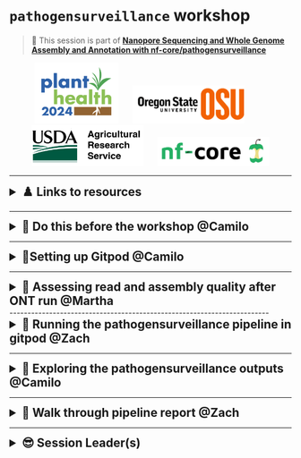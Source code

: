# `pathogensurveillance` workshop

> 📗 This session is part of [**Nanopore Sequencing and Whole Genome Assembly and Annotation with nf-core/pathogensurveillance**](https://events.rdmobile.com/Sessions/Details/2316143)

<p align="center">
  <img src="content/conference_logo.png" alt="Conference Logo" width="150" style="margin-right: 20px;"/>
  <img src="content/OregonState_logo.png" alt="Oregon State University Logo" width="200" style="margin-right: 40px;"/>
  <img src="content/USDA_logo.png" alt="USDA Logo" width="200" style="margin-right: 20px;"/>
  <img src="content/nfcore_logo.png" alt="nf-core Logo" width="200"/>
</p>

---

<details>
<summary style="font-size: 1.5em; font-weight: bold;"> ♟️ Links to resources</summary>
  
- [`pathogensurveillance` repository](https://github.com/grunwaldlab/pathogensurveillance)
- [`psminer` repository](https://github.com/grunwaldlab/psminer)

</details>

---

<details>
<summary style="font-size: 1.5em; font-weight: bold;"> 🚩 Do this before the workshop @Camilo </summary>

#### 1. Gain some familiarity with Linux command-line interface
  Look here for resources:
  - [Command Line and Filesystem](https://open.oregonstate.education/computationalbiology/chapter/the-command-line-and-filesystem/)
  - [PCfB Appendices](content/PCfB_Appendices.pdf)

#### 2. GitHub account
  If you don't have one, please create an account by going to [GitHub](https://github.com):
  - [Creating an Account on GitHub](https://docs.github.com/en/get-started/start-your-journey/creating-an-account-on-github)

#### 3. Understanding of genomic terms:

  - **Annotation**: The process of identifying and marking the locations of genes and other features in a genome.
  - **Assembly**: The process of piecing together shorter DNA sequences into longer, continuous sequences known as contigs.
  - **BAM File**: A binary format for storing DNA sequence alignments.
  - **Bootstrap values**: Statistical measures that provide a confidence level for each branch in a phylogenetic tree.
  - **Contig**: A contiguous sequence of DNA that has been assembled from overlapping reads.
  - **Core genes**: Genes that are present in all genomes of a given species.
  - **Coverage**: The number of times a particular region of the genome is sequenced.
  - **FASTQ File**: A text-based format for storing both a nucleotide sequence and its corresponding quality scores.
  - **Genome**: The complete set of genes or genetic material present in a cell or organism.
  - **GFF file**: A file format used to hold information about gene annotations.
  - **Homology**: Similarity in sequence of a protein or nucleic acid between organisms due to shared ancestry.
  - **k-mers**: Substrings of length k that are used in various bioinformatics analyses.
  - **N50**: A statistic used to measure the quality of an assembly; the length of the shortest contig at 50% of the total assembly length.
  - **Pangenome**: The entire set of genes found in all strains of a particular species.
  - **Read Depth**: The number of times a nucleotide is read during sequencing.
  - **SNP (Single Nucleotide Polymorphism)**: A variation at a single position in a DNA sequence among individuals.
  - **Variant calling**: The process of identifying variants from sequence data.
  - **VCF (Variant Call Format)**: A file format used to store gene sequence variations.

#### 4. Understanding of the need for bioinformatics workflows

#### 5. Understanding the general role and input/output files
  
</details>

---

<details>
<summary style="font-size: 1.5em; font-weight: bold;">🧵Setting up Gitpod @Camilo </strong></h2></summary>

### What is Gitpod?

We are using *Gitpod* to provide hands-on experience with installing and using the pathogen surveillance pipeline we developed. [**Gitpod**](https://gitpod.io/) allows you to launch and enter Virtual Machines from your browser and gives you 50 free hours per calendar month, enough for this session.

### How do I sign up for Gitpod?

You MUST do the following steps before the workshop starts! It will take a few minutes to set up a **GitHub** account and a **Gitpod** account if you don't already have them:

### 1. **Step 00**  
   Click on [this link](https://gitpod.io/new#https://github.com/grunwaldlab/aps_workshop) in any desktop web browser (**Note: Safari sometimes has problems on a Mac, so use Chrome or Mozilla instead)**  
   ![Step 00](content/Untitled%206.png)

### 2. **Step 01**  
   It will ask you to sign up with a GitHub account. If you don't have one, please create an account at [GitHub](https://github.com).  
   ![Step 01](content/Untitled%207.png)

### 3. **Step 02**  
   Once you are signed in to GitHub, click on the Gitpod link above again. It will try to launch our Gitpod workspace using your GitHub login. You will need to give Gitpod permission to access (only) the email address on your GitHub account. Follow the Gitpod prompts to ensure you are a real human and won't misuse their resources. **Note: if it asks you to connect your LinkedIn, you can skip that - you will still get 50 hours :-)**

### 4. **Step 03**  
   Gitpod will ask you to select which code editor and which machine size to start. The defaults are fine. So just click **Continue**  
   ![Step 03](content/Untitled%208.png)

### 5. **Step 04**  
   Once the Gitpod workspace starts (typically in less than a minute), you will see the following in your desktop web browser: a file browser on your left, a text editor top right, and a Linux terminal bottom right.  
   ![Step 04](content/Untitled.jpeg)

> *If you are doing this before the workshop, please go to [gitpod.io/workspaces](https://gitpod.io/workspaces) to delete any running workspaces (in green) so that you don't use up your 50 hours per month* 🙂

</details>

---
<details>
<summary style="font-size: 1.5em; font-weight: bold;">🧵 Assessing read and assembly quality after ONT run @Martha</summary> 

Once a Nanopore run is complete, we need a way to critically assess read quality on a per sample basis, in order to decide if we can continue with downstream analysis.

------------------------------------------------------------------------

<details>
<summary><h3 style="display: inline;">A note on how to organize reads after a Nanopore sequencing run</h3></summary>

-   Once you complete a Nanopore run, you will need to **concatenate individual FASTQ files** within each sample sub-directory
-   If this is new for you:
    -   Go to your sequencing run directory and locate `fastq_pass` sub-directory
    -   For each barcoded sample, use the `cat` command to combined all smaller FASTQ files into single FASTQ file and then choose a desired name for this
    -   Example command (assuming you are in your Nanopore run directory in the `fastq_pass` subdirectory, and you have a directory called `barcode01`): `cat barcode01/*.fastq.gz > barcode01.fastq.gz`

</details>

<details>
<summary><h3 style="display: inline;">Run NanoPlot to obtain read QC stats per barcoded sample</h3></summary>

[NanoPlot](https://github.com/wdecoster/NanoPlot) is a plotting tool for long read sequencing data and alignments

------------------------------------------------------------------------

-   **Key outputs**

    -   Stats summary within info on mean/median read depth, read quality scores
    -   Plots are output along with HTML summary files
    -   Use [multiqc](https://multiqc.info/) to then summarize per-sample read stats into single report

-   **Running NanoPlot**

    *Information on read file: For the purposes of the tutorial, our concatenated read file is called: `xan_22-331_nanopore.fastq.gz`*

    *These are the reads for a xanthomonas pelargoni strain*

    **Let's finally start using Gitpod!**

    -   We will type all commands in Terminal and view results in left window under explorer
    -   Make sure you have clicked on <https://gitpod.io/new#https://github.com/grunwaldlab/aps_workshop>
    -   IMPORTANT: Make sure you remain in your work directory:`/workspace/aps_workshop`

    **Let's now run NanoPlot on the reads of two strains**

    1.  Copy and paste commands one at a time in Terminal
    2.  Return/enter
    3.  Let NanoPlot run (takes \< 1 minute)
    4.  Repeat for second sample

    **Command 1** for sample `xan_22-331`

    ```bash
    NanoPlot -t 2 -o ./qc_nanoplot/NanoPlot_xan_22-331 -p xan_22-331 --loglength -f png --plots dot --title xan_22-331 --fastq /data/reads/xan_22-331_nanopore.fastq.gz
    ```

    **Command 2** for `xan_22-323`

    ```bash
    NanoPlot -t 2 -o ./qc_nanoplot/NanoPlot_xan_22-323 -p xan_22-323 --loglength -f png --plots dot --title xan_22-323 --fastq /data/reads/xan_22-323_nanopore.fastq.gz
    ```

-   Run **multiqc**

    [multiqc](https://multiqc.info/) gives us nice summary of both NanoPlot directories at once. This command assumes that we are within the directory with our newly created NanoPlot folder

    ```bash
    multiqc qc_nanoplot -o multiqc_nanoplot
    ```

-   **Explore the results**

    1.  Explore your output directories by clicking on `qc_nanoplot` under `APS_WORKSHOP`. You should see `NanoPlot_xan_22-331` and `NanoPlot_xan_22-322`

    2.  Now take a look at the compiled multiqc report

         -    Go over to the menu on the left and under `APS_WORKSHOP` , click `multiqc_nanoplot`, and then right click `multiqc_report.html` and select the first choice, `Open with Live Server`.
         -    Take a look at the new browser window that opens with your report

-   **Discuss**

    -   How do your reads look for each sample?
    -   Does it seem reasonable to proceed with next steps?
    -   Which output files are most informative
    -   Do you prefer one output format over others

</details>

<details>
<summary><h3 style="display: inline;">Run Flye to obtain long read assembly for a *xanthomonas* sample</h3></summary>

Flye is a de novo assembler and can be used with both PacBio and Oxford Nanopore long reads. It is versatile and inputs can be both prokayote or eukaryote reads. After initial assembly, there are polishing steps.

------------------------------------------------------------------------

-   **Information on running flye**
    -   Once we are assured that read quality looks decent, based on NanoPlot results, we can begin the assembly process

    -   Since we are working with Nanopore long reads and have bacterial reads to assemble, we can use the [Flye](https://github.com/mikolmogorov/Flye) assembler

    -   An example of how we ran flye is here:

        ```bash
        python3 flye -t 8 -o flye_xan_22-331 --meta --scaffold --nano-hq /data/reads/xan_22-331_nanopore.fastq.gz
        ```

    -   In the interests of time, we will **not** run Flye here, but will later be running it when we test out the PathogenSurveillance pipeline

    -   Fortunately, we already ran Flye on sample `xan_22-331_nanopore`

    -   We obtained several outputs, but the ones we want to concern ourselves today are is the assembly file `xan_22-331_nanopore.fna` and the graph file `xan_22-331_nanopore.gfa`

    -   For a point of contrast, we also have short read data for this sample, obtained during a previous Illumina MiniSeq run

        -   We had to use the the short read [SPAdes](https://github.com/ablab/spades) assembler to generate these assemblies

</details>

<details>
<summary><h3 style="display: inline;">Run QUAST to obtain assembly stats</h3></summary>

QUality ASsessment Tool ([QUAST](https://github.com/ablab/quast)) is used to generate some assembly QC reports. This program has a range features to evaluate and assess assembly quality, including how contiguous your assembly, N50, L50, and more.

As an optional input, users can input a reference by which to compare new assemblies to. We won't do this today, but if you do include this optional input, you will have a more robust report and more metrics by which to assess assembly quality.

------------------------------------------------------------------------

-   **Run QUAST on our Nanopore flye assembly**

    **Command 1:**

    ```bash
    quast cli_data/xan_22-331_nanopore_flye.fna -o qc_quast/xan_22-331_longread
    ```

-   **Run QUAST on two short read Illumina SPAdes assemblies**

    -   We also did short read assembly using SPAdes, and as a point of contrast let's obtain the assembly stats for that assembly

    -   Off the Illumina MiniSeq sequencer, there was an estimated read depth of 68, which should be suitable for a decent short read assembly

        **Command 2:**

        ```bash
        quast cli_data/xan_22-331_shortread_highercov_spades.fna -o qc_quast/xan_22-331_shortread_higher_cov
        ```

        Just for fun, we also happened to assemble a smaller subset of the original short reads, and our estimated depth of coverage is 10. Let's see what impact this has on assembly quality.

        **Command 3:**

        ```bash
        quast cli_data/xan_22-331_shortread_lowcov_spades.fna -o qc_quast/xan_22-331_shortread_low_cov
        ```

-   **Compile results using multiqc**

    ```bash
    multiqc qc_quast -o multiqc_quast
    ```

    We now have an easy-to-interpret summary report, like we generated for our NanoPlot results.

-   **Review results**

    -   Look at QUAST directories under `qc_quast` to see what outputs were produced
    -   To get a summary of all your results, let's check out the multiqc report.
    -   Go over to the menu on the left and under `APS_WORKSHOP` , click `multiqc_quast`, then right click `multiqc_report.html` and select the first choice, `Open with Live Server`.
        -   Take a look at the new tab that opens.

-   **Discuss**

    -   What do you observe about the assembly stats when comparing the long read vs. short read assemblies?
    -   How do you think incorporating a reference as input into QUAST help to better assess assembly quality?

</details>

<details>
<summary><h3 style="display: inline;">Run Bandage to examine assembly graphs</h3></summary>

**Bioinformatics Application for Navigating *De novo* Assembly Graphs Easily (**[Bandage](https://rrwick.github.io/Bandage/)) is a program to visualize assembly graphs rapidly. Allows users to quickly see connections between contigs and also quickly see if there are problematic regions of the assembly

------------------------------------------------------------------------

Select how you want to run Bandage

-   **Option 1**: download the GUI at: <https://rrwick.github.io/Bandage/>

    -   If you choose this approach, you will need to download all three `.gfa` files from `cli_data` folder on Gitpod
    -   Simply right click and select `Download`from the options.
    -   From there, you will one at a time, upload a graph and view them using the Bandage GUI on your personal computer
    -   First, take a look first at the nanopore assembly graph file: `xan_22-331_nanopore_flye.gfa`
    -   Second, take a look at the SPAdes higher coverage assembly graph file: `xan_22-331_shortread_highercov_spades.gfa`
    -   Third, take a look at the SPAdes lower coverage assembly graph file: `xan_22-331_shortread_lowcov_spades.gfa`

-   **Option 2**: use the already installed version and run from the command line (less options and ability to interact with your graph)

    To look at the long read assembly graph.

    **Command 1:**

    ```bash
    mkdir qc_bandage
    Bandage image cli_data/xan_22-331_nanopore_flye.gfa qc_bandage/xan_22-331_nanopore.png
    ```

    The output is a png file. Let's take a look.

    Just like for our QUAST analysis, we also have some short read SPAdes assembly files for the same sample.

    Now let's look at the short read assembly graph:

    **Command 2:**

    ```bash
    Bandage image cli_data/xan_22-331_shortread_highercov_spades.gfa qc_bandage/xan_22-331_shortread_highercov_spades.png
    ```

    Let's also look at the assembly graph if input into SPAdes assembler was a reduced number of reads

    **Command 3:**

    ```bash
    Bandage image cli_data/xan_22-331_shortread_lowcov_spades.gfa qc_bandage/xan_22-331_shortread_lowcov_spades.png
    ```

    Let's take a look at all three png files by going to qc_bandage and then double-clicking on each one. They should how up above the Terminal window.

-   **Discussion**

    -   Take a look at all three visualizations of the gfa graph files
    -   What do you see?
    -   Which assembly seems best?

</details>

<details>
<summary><h3 style="display: inline;">Next steps for manual workflow</h3></summary>

The above exercises were intended to give a framework for what is involved in analysis of ONT Nanopore long read data, when we do each step manually. A full analysis of the reads of several bacterial strains is multi-step and dictated by a researcher's specific goals.

------------------------------------------------------------------------

**Subsequent steps include (but are not limited to):**

1.  Annotation
2.  Using tools like [PIRATE](https://github.com/SionBayliss/PIRATE) to identify and classify orthologous gene families, and then constructing robust core gene phylogenies
3.  Generating POCP (Percent of conserved proteins) and ANI (Average nucleotide identify) matrices
4.  Identifying appropriate reference genomes to then do variant call analyses
    1.  Constructing SNP trees and minimum spanning networks

</details>

</details>
------------------------------------------------------------------------

<details>
<summary style="font-size: 1.5em; font-weight: bold;">🧵 Running the pathogensurveillance pipeline in gitpod @Zach </summary>

<aside>
<img src="content/logo.png" alt="content/logo.png" width="40px" /> nf-core/pathogensurveillance is a population genomic pipeline for pathogen diagnosis, variant detection, and biosurveillance. The pipeline accepts the paths to raw reads for one or more organisms (in the form of a CSV file) and creates reports in the form of interactive HTML reports or PDF documents. Significant features include the ability to analyze unidentified eukaryotic and prokaryotic samples, creation of reports for multiple user-defined groupings of samples, automated discovery and downloading of reference assemblies from NCBI RefSeq, and rapid initial identification based on k-mer sketches followed by a more robust core genome phylogeny and SNP-based phylogeny.

</aside>


```
nextflow run -latest -resume -profile conda 'https://github.com/grunwaldlab/pathogensurveillance' --sample_data aps_workshop.csv --out_dir output --download_bakta_db
```

</details>


---

<details>
<summary style="font-size: 1.5em; font-weight: bold;">🧵 Exploring the pathogensurveillance outputs @Camilo</summary>

This document will guide you through the key output directories generated by the `pathogensurveillance` pipeline. You will learn where to find the outputs and understand their significance. This section is designed to be viewed in VSCode Gitpod, with the file explorer on the left, this document previewed on the top panel, and the terminal on the bottom panel for an efficient and interactive learning experience.


## `sendsketch`

The `sendsketch` process in the PathogenSurveillance pipeline utilizes the BBMap tool to generate sketch data for the input sequences. This step is crucial for identifying and comparing genomic sequences against a reference database.

### Key output directory: `output/bbmap_sendsketch/`

This directory contains symbolic links to the actual output files generated by the `sendsketch` process. The outputs are stored in the working directory under a unique identifier.

```sh
# Let's list the output for sendsketch:
ll output/bbmap_sendsketch/

# Take a look at output for the sample we included here:
head output/bbmap_sendsketch/*.txt
```

<details>
<summary> 💡 Learn more here </summary>

  ### Inputs
  
  - **Input Sequences**: The process takes in sequencing data files, such as FASTQ files.
  - **Reference Database**: The sequences are compared against a reference database (e.g., RefSeq).
  
  ### Outputs
  
  - **Sketch Files**: These are the primary outputs containing information about the query sequences and their comparison to the reference database.
  
  ### Understanding the Outputs
  
  The main output file `22_323.txt` contains detailed information about the query sequence and its comparison to the reference database. Here are some key fields:
  
  - **Query**: Information about the query sequence, including its ID, run ID, sample ID, and other metadata.
  - **DB**: The reference database used for comparison (e.g., RefSeq).
  - **SketchLen**: The length of the sketch.
  - **Seqs**: Number of sequences in the sketch.
  - **Bases**: Total bases in the sketch.
  - **Quality**: Quality score of the sketch.
  - **Depth**: Depth of the sketch.
  - **Taxonomy**: Taxonomic classification of the sequences.
  
  ### Example Output Snippet
  
  ```
  Query: a4d92ba2-9c26-4548-927d-f10ab976c5fb runid=e8007fcc5055076f3e399f09a077cc1f37b2b8ff sampleid=run4 read=2240 ch=338 start_time=2022-08-04T04:43:00Z model_version_id=2021-11-17_dna_r10.4_minion_promethion_1024_67af0493 barcode=barcode07       DB: RefSeq      SketchLen: 35910   Seqs: 7396      Bases: 88561804 gSize: 5424369  GC: 0.640       Quality: 0.7925 AvgCount: 13.456        Depth: 13.456   File: xan_22-323_nanopore.fastq.gz
  WKID    KID     ANI     SSU     SSULen  Complt  Contam  Contam2 uContam Score   E-Val   Depth   Depth2  Volume  RefHits Matches Unique  Unique2 Unique3 noHit   Length  TaxID   ImgID           gBases  gKmers  gSize   gSeqs   GC      rDiv    qDiv    rSize   qSize   cHits      taxName file    seqName taxonomy
  35.22%  22.41%  96.29%  91.52%  1551    100.00% 20.06%  0.62%   4.03%   6793    0.00e+00        14.05   13.78   113.1   34.20   8047    542     6660    13153   9654    35910   863365  -1      5052399 5014802 4995825 1       0.638   22845   35910   22845   35910   7205       Xanthomonas hortorum pv. carotae str. M081      .       tid|863365|NZ_CM002307.1 Xanthomonas hortorum pv. carotae str. M081 chromosome, whole genome shotgun sequence   sk:Bacteria;p:Proteobacteria;c:Gammaproteobacteria;o:Xanthomonadales;f:Xanthomonadaceae;g:Xanthomonas;s:Xanthomonas hortorum;Xanthomonas hortorum pv. carotae
  ```
 
  ### Column Details
  
  - **WKID**: Weighted K-mer ID, representing the percentage of shared k-mers between the query and reference.
  - **KID**: K-mer ID, showing the percentage of identical k-mers.
  - **ANI**: Average Nucleotide Identity, indicating the similarity between the query and reference sequences.
  - **SSU**: Small Subunit ribosomal RNA percentage identity.
  - **SSULen**: Length of the SSU alignment.
  - **Complt**: Completeness of the match.
  - **Contam**: Contamination level in the match.
  - **uContam**: Unique contamination level.
  - **Score**: Score of the match.
  - **E-Val**: E-value of the match.
  - **Depth**: Depth of coverage for the match.
  - **Volume**: Volume of the match.
  - **RefHits**: Number of hits in the reference database.
  - **Matches**: Number of matches in the query sequence.
  - **Unique**: Unique k-mers in the query sequence.
  - **noHit**: Number of k-mers in the query with no hits in the reference.
  - **Length**: Length of the alignment.
  - **TaxID**: Taxonomic ID of the reference.
  - **ImgID**: IMG ID of the reference.
  - **gBases**: Total bases in the genome.
  - **gKmers**: Total k-mers in the genome.
  - **gSize**: Size of the genome.
  - **gSeqs**: Number of sequences in the genome.
  - **GC**: GC content.
  - **rDiv**: Relative diversity.
  - **qDiv**: Query diversity.
  - **rSize**: Size of the reference.
  - **qSize**: Size of the query.
  - **cHits**: Cumulative hits in the query.

  > ## 🧐 What does all this mean? and Why?   
  > 
  >  ### Sketches
  >  
  >  Sketching is a technique used in bioinformatics to create a compact representation of a sequence. This method reduces the memory and computational requirements for sequence comparison. Sketches are generated using a subset of k-mers (short subsequences of length k) from the original sequence.
  >  
  >  ### K-mers
  >  
  >  - **Definition**: K-mers are contiguous sequences of k nucleotides. For example, in the sequence `AGCT`, the 2-mers (k=2) are `AG`, `GC`, and `CT`.
  >  - **Usage**: K-mers are used to break down large sequences into smaller, manageable pieces. They are essential for tasks such as sequence alignment, error correction, and genome assembly.
  >  - **Sketch generation**: A sketch is generated by selecting a representative subset of k-mers from the sequence. This subset captures the essential characteristics of the sequence, allowing for efficient and accurate comparisons.
  >  
  >  ### Importance in Pathogen Surveillance
  >  
  >  - **Efficient Comparison**: Sketches enable the rapid comparison of genomic sequences against large reference databases, facilitating the identification of pathogens.
  >  - **Data Reduction**: By reducing the size of the data to be compared, sketches make it feasible to analyze large datasets within a reasonable time frame and with limited computational resources.

</details>

---

## `flye`

The `flye` process in the PathogenSurveillance pipeline assembles long-read sequencing data to generate high-quality genome assemblies. This step is crucial for obtaining contiguous sequences that can be used for downstream analysis.

### Key output directory: `output/flye_nanopore/`

This directory contains symbolic links to the actual output files generated by the `flye` process. The outputs are stored in the working directory under a unique identifier.

```sh
# Let's list the output for flye:
ll output/flye_nanopore/

# Take a look at the assembly FASTA file:
less -S output/flye_nanopore/22_323.assembly.fasta.gz | head -n 5

# View the Flye log file:
tail -n 10 output/flye_nanopore/22_323.flye.log | head -n 8
```

<details>
<summary> 💡 Learn more here </summary>

  ### Inputs
  
  - **Input Sequences**: The process takes in long-read sequencing data files.
  - **Mode**: Specifies the type of input data (e.g., `--nano-raw` for raw nanopore reads).
  
  ### Outputs
  
  - **Assembly FASTA File**: Contains the assembled genome sequences.
  - **Graph Files (GFA and GV)**: Represent the assembly graph in different formats.
  - **Assembly Info File**: Provides information about the assembly, such as the total length, number of fragments, and coverage.
  - **Log File**: Contains logs generated during the assembly process.
  - **Parameters File**: Stores the parameters used for the assembly process.
  
  ### Understanding the Outputs
  
  The main output file `22_323.assembly.fasta.gz` contains the assembled genome sequences. The `22_323.assembly_info.txt` file provides detailed statistics about the assembly.
  
  ### Example Output Snippet from `assembly_info.txt`
  
  ```
  [2024-07-24 20:16:31] root: INFO: Assembly statistics:

          Total length:   5281721
          Fragments:      1
          Fragments N50:  5281721
          Largest frg:    5281721
          Scaffolds:      0
          Mean coverage:  34
  ```

  ### Column Details
  
  - **Total length**: Total length of the assembled genome.
  - **Fragments**: Number of fragments in the assembly.
  - **Fragments N50**: N50 value for the fragments, indicating that 50% of the assembly is contained in fragments of this length or longer.
  - **Largest frg**: Length of the largest fragment in the assembly.
  - **Scaffolds**: Number of scaffolds in the assembly.
  - **Mean coverage**: Average coverage of the assembly.

  > ## 🧐 What does all this mean? and Why?   
  > 
  >  ### Genome Assembly
  >  
  >  Genome assembly is the process of reconstructing the original genome from sequencing reads. This is achieved by overlapping reads to form longer contiguous sequences called contigs.
  >  
  >  ### Flye
  >  
  >  - **Purpose**: Flye is a de novo assembler for long reads produced by technologies such as Nanopore and PacBio. It is designed to assemble genomes with high continuity and accuracy.
  >  - **Usage**: Flye can handle various types of long-read data, producing high-quality assemblies suitable for downstream analysis.
  >  - **Output**: The resulting assembly includes contigs, assembly graphs, and detailed assembly statistics, which are crucial for understanding the quality and characteristics of the assembly.
  >  
  >  ### Importance in Pathogen Surveillance
  >  
  >  - **High-Quality Assemblies**: Obtaining high-quality genome assemblies is essential for accurate pathogen identification and characterization.
  >  - **Downstream Analysis**: The assembled genomes can be used for various downstream analyses, such as variant calling, gene annotation, and comparative genomics.

</details>

---

## `quast`

The `quast` process in the PathogenSurveillance pipeline evaluates genome assemblies by providing various quality metrics. This step is essential for assessing the completeness and accuracy of the assembled genomes.

### Key output directory: `output/quast/`

This directory contains symbolic links to the actual output files generated by the `quast` process. The outputs are stored in the working directory under a unique identifier.

```sh
# Let's list the output for quast:
ll output/quast/

# Take a look at the detailed output directory for the sample:
ll output/quast/22_323

# View the QUAST report:
less -S output/quast/22_323/report.tsv | head -n 23
```

<details>
<summary> 💡 Learn more here </summary>

  ### Inputs
  
  - **Consensus Sequences**: The assembled sequences to be evaluated.
  - **Reference Genome (optional)**: The reference genome for comparison.
  - **Annotation GFF (optional)**: The annotation file for the reference genome.
  
  ### Outputs
  
  - **Report Files**: Contain various metrics and statistics about the genome assembly.
  - **HTML Reports**: Interactive reports for visualizing the assembly quality.
  - **PDF Reports**: Printable versions of the assembly quality reports.
  - **Log Files**: Contains logs generated during the QUAST evaluation.
  
  ### Understanding the Outputs
  
  The main output files include `report.tsv`, `report.txt`, and `report.pdf`, which provide detailed statistics about the genome assembly. The HTML reports (`icarus.html` and `report.html`) offer interactive visualizations.

  ### Example Output Snippet from `report.tsv`
  
  ```
  Assembly        22_323.assembly
  # contigs (>= 0 bp)     1
  # contigs (>= 1000 bp)  1
  # contigs (>= 5000 bp)  1
  # contigs (>= 10000 bp) 1
  # contigs (>= 25000 bp) 1
  # contigs (>= 50000 bp) 1
  Total length (>= 0 bp)  5281721
  Total length (>= 1000 bp)       5281721
  Total length (>= 5000 bp)       5281721
  Total length (>= 10000 bp)      5281721
  Total length (>= 25000 bp)      5281721
  Total length (>= 50000 bp)      5281721
  # contigs       1
  Largest contig  5281721
  Total length    5281721
  GC (%)  64.04
  N50     5281721
  N90     5281721
  auN     5281721.0
  L50     1
  L90     1
  # N's per 100 kbp       0.00
  ```

  ### Column Details
  
  - **# contigs**: Number of contigs in the assembly.
  - **Total length**: Total length of all contigs.
  - **Largest contig**: Length of the largest contig.
  - **GC (%)**: GC content percentage.
  - **N50**: N50 value of the assembly, indicating the length of the shortest contig at 50% of the total assembly length.
  - **N90**: N90 value of the assembly, indicating the length of the shortest contig at 90% of the total assembly length.
  - **auN**: The auN statistic provides a summary of the assembly's length distribution.
  - **L50**: Number of contigs whose length sum makes up 50% of the total assembly length.
  - **L90**: Number of contigs whose length sum makes up 90% of the total assembly length.
  - **# N's per 100 kbp**: Number of ambiguous bases (Ns) per 100,000 base pairs.

  > ## 🧐 What does all this mean? and Why?   
  > 
  >  ### Genome Assembly Evaluation
  >  
  >  Evaluating the quality of a genome assembly is crucial for understanding its completeness and accuracy. QUAST provides a comprehensive set of metrics to assess these aspects.
  >  
  >  ### QUAST
  >  
  >  - **Purpose**: QUAST (Quality Assessment Tool for Genome Assemblies) evaluates genome assemblies by comparing them to a reference genome and computing various metrics.
  >  - **Usage**: QUAST can handle multiple types of input data, including assembled sequences, reference genomes, and annotation files.
  >  - **Output**: The resulting reports provide detailed statistics and visualizations, allowing researchers to assess the quality of their assemblies effectively.
  >  
  >  ### Importance in Pathogen Surveillance
  >  
  >  - **Quality Assurance**: Ensuring high-quality genome assemblies is essential for accurate pathogen identification and characterization.
  >  - **Data Interpretation**: The detailed metrics and visualizations help researchers interpret the quality and characteristics of their assemblies, facilitating better decision-making in downstream analyses.

</details>

---

## `bakta`

The `bakta` process in the PathogenSurveillance pipeline annotates genomic sequences, providing detailed information about coding sequences (CDSs), RNA genes, and other genomic features. This step is crucial for understanding the functional elements within the genome.

### Key output directory: `output/bakta_bakta/`

This directory contains symbolic links to the actual output files generated by the `bakta` process. The outputs are stored in the working directory under a unique identifier.

```sh
# Let's list the output for bakta:
ll output/bakta_bakta/

# Take a look at the annotation summary:
head -n 28 output/bakta_bakta/22_323.txt
```

<details>
<summary> 💡 Learn more here </summary>

  ### Inputs
  
  - **FASTA File**: The genomic sequences to be annotated.
  - **Database**: The annotation database used by Bakta.
  - **Proteins (optional)**: Additional protein sequences for annotation.
  - **Prodigal Translation Table (optional)**: Translation table for Prodigal gene prediction.
  
  ### Outputs
  
  - **EMBL File**: Annotated sequence in EMBL format.
  - **FASTA Files (faa, ffn, fna)**: Amino acid, nucleotide, and genomic sequences.
  - **GenBank File (gbff)**: Annotated sequence in GenBank format.
  - **GFF3 File**: General Feature Format for annotations.
  - **TSV Files**: Tab-separated values with detailed annotation information.
  - **TXT File**: Summary of the annotation.
  - **Hypotheticals Files**: Detailed information about hypothetical proteins.
  
  ### Understanding the Outputs
  
  The main output file `22_323.txt` provides a summary of the annotation, including counts of various genomic features such as CDSs, RNAs, and hypothetical proteins.
  
  ### Example Output Snippet from `22_323.txt`
  
  ```
  Sequence(s):
  Length: 5281721
  Count: 1
  GC: 64.0
  N50: 5281721
  N ratio: 0.0
  coding density: 86.2

  Annotation:
  tRNAs: 54
  tmRNAs: 1
  rRNAs: 6
  ncRNAs: 69
  ncRNA regions: 7
  CRISPR arrays: 0
  CDSs: 4359
  pseudogenes: 0
  hypotheticals: 577
  signal peptides: 0
  sORFs: 0
  gaps: 0
  oriCs: 3
  oriVs: 0
  oriTs: 0

  Bakta:
  Software: v1.9.4
  Database: v5.1, light
  ```

  ### Column Details
  
  - **Length**: Length of the sequence.
  - **Count**: Number of sequences.
  - **GC**: GC content percentage.
  - **N50**: N50 value of the sequence.
  - **N ratio**: Ratio of ambiguous bases (Ns).
  - **Coding density**: Percentage of the sequence that is coding.
  - **tRNAs**: Number of transfer RNA genes.
  - **tmRNAs**: Number of transfer-messenger RNA genes.
  - **rRNAs**: Number of ribosomal RNA genes.
  - **ncRNAs**: Number of non-coding RNA genes.
  - **ncRNA regions**: Number of non-coding RNA regions.
  - **CRISPR arrays**: Number of CRISPR arrays.
  - **CDSs**: Number of coding sequences.
  - **Pseudogenes**: Number of pseudogenes.
  - **Hypotheticals**: Number of hypothetical proteins.
  - **Signal peptides**: Number of signal peptides.
  - **sORFs**: Number of small open reading frames.
  - **Gaps**: Number of gaps.
  - **oriCs**: Number of chromosomal origin of replication sites.
  - **oriVs**: Number of viral origin of replication sites.
  - **oriTs**: Number of transfer origin of replication sites.

  > ## 🧐 What does all this mean? and Why?   
  > 
  >  ### Genome Annotation
  >  
  >  Genome annotation is the process of identifying functional elements within a genome, such as genes, RNA sequences, and regulatory regions. This information is critical for understanding the biology of the organism.
  >  
  >  ### Bakta
  >  
  >  - **Purpose**: Bakta is an annotation tool that provides detailed genomic annotations using a comprehensive database.
  >  - **Usage**: Bakta can annotate various types of genomic sequences, producing multiple output formats for different applications.
  >  - **Output**: The resulting annotations include coding sequences, RNA genes, hypothetical proteins, and other genomic features, providing a comprehensive view of the genome's functional elements.
  >  
  >  ### Importance in Pathogen Surveillance
  >  
  >  - **Functional Insights**: Understanding the functional elements within a pathogen's genome is essential for identifying virulence factors, antibiotic resistance genes, and other important traits.
  >  - **Data Utilization**: The annotated genome can be used for various downstream analyses, including comparative genomics, evolutionary studies, and functional characterization.

</details>

---

## `sourmash compare`

The `sourmash compare` process in the PathogenSurveillance pipeline computes the similarity matrix for a set of genomic signatures using Average Nucleotide Identity (ANI) and a k-mer length of 31. This step is crucial for comparing genomic sequences and identifying similarities and differences between them.

### Key output directory: `output/sourmash_compare/`

This directory contains symbolic links to the actual output files generated by the `sourmash compare` process. The outputs are stored in the working directory under a unique identifier.

```sh
# Let's list the output for sourmash compare:
ll output/sourmash_compare/

# Take a look at the similarity matrix in CSV format:
less -S output/sourmash_compare/aps_comp.csv | head -n 10 | cut -f 1-10,61 -d ","
```

<details>
<summary> 💡 Learn more here </summary>

  ### Inputs
  
  - **Genomic Signatures**: The process takes in genomic signature files.
  - **File List (optional)**: A list of signature files to be compared.
  - **Save Options**: Options to save the output matrix in numpy and/or CSV format.
  
  ### Outputs
  
  - **Numpy Matrix**: Contains the computed similarity matrix in numpy format (`*.npy` and `*.npy.labels.txt`).
  - **CSV File**: Contains the computed similarity matrix in CSV format.
  
  ### Understanding the Outputs
  
  The main output file `aps_comp.csv` contains the similarity matrix, with rows and columns representing different genomic signatures. The values indicate the similarity between the signatures, with higher values representing greater similarity.
  
  ### Example Output Snippet from `aps_comp.csv`
  
  ```
  GCF_002139955_1,GCF_025263725_1,GCF_002019265_2,GCF_017723895_1,GCF_026651895_1,GCF_001610795_1,GCF_000488895_1,GCA_905123925_1,GCF_033441695_1,GCF_001908775_1,22_323
  1.0,0.9265560609248261,0.9977862642066111,0.9889228216483386,0.9073164224987877,0.9700903744261007,0.9889150886270418,0.9115015968590614,0.9041193116358751,0.9045361688901344,0.8871859607482656
  0.9265560609248261,1.0,0.9263988347909979,0.9251119480988551,0.911316733531698,0.9226799924167159,0.9251202135619242,0.9158647097039145,0.9083838785070867,0.9071117431126531,0.8898799125144564
  0.9977862642066111,0.9263988347909979,1.0,0.9888257224992404,0.907831757300304,0.9699598463114608,0.9888096267370786,0.9114840834725453,0.9040737568047027,0.9046135867305022,0.8873565243085494
  0.9889228216483386,0.9251119480988551,0.9888257224992404,1.0,0.9121759558988269,0.970107774713152,0.9999853858427241,0.9135428296802719,0.9038264872056821,0.9051938652156456,0.8894408455767939
  0.9073164224987877,0.911316733531698,0.907831757300304,0.9121759558988269,1.0,0.9037398150211037,0.9120910480325186,0.9296825816700862,0.909749003812823,0.9689599754220248,0.9457379103831718
  0.9700903744261007,0.9226799924167159,0.9699598463114608,0.970107774713152,0.9037398150211037,1.0,0.9701013884045692,0.907211835393209,0.902840929222427,0.9047438469368647,0.8876233079754928
  0.9889150886270418,0.9251202135619242,0.9888096267370786,0.9999853858427241,0.9120910480325186,0.9701013884045692,1.0,0.913551000075958,0.9038346560102811,0.9050856961227841,0.8894454567863859
  0.9115015968590614,0.9158647097039145,0.9114840834725453,0.9135428296802719,0.9296825816700862,0.907211835393209,0.913551000075958,1.0,0.908850448446987,0.9278227730780791,0.9109513479182657
  0.9041193116358751,0.9083838785070867,0.9040737568047027,0.9038264872056821,0.909749003812823,0.902840929222427,0.9038346560102811,0.908850448446987,1.0,0.9082147459073008,0.9050495064323612
  ```

  ### Column Details
  
  - **Signature IDs**: The first row and column contain the IDs of the genomic signatures being compared.
  - **Similarity Values**: The matrix values indicate the similarity between the signatures, with values ranging from 0 to 1. A value of 1 indicates identical signatures, while values closer to 0 indicate less similarity.

  > ## 🧐 What does all this mean? and Why?   
  > 
  >  ### Genomic Signatures and k-mers
  >  
  >  Genomic signatures are unique representations of genomic sequences, often based on k-mers, which capture the unique characteristics of a genome. In this case, a k-mer length of 31 is used.
  >  
  >  ### Average Nucleotide Identity (ANI)
  >  
  >  ANI is a measure of the average nucleotide identity between two genomic sequences, providing a quantitative measure of their similarity. Sourmash computes ANI by comparing the shared k-mers between sequences, calculating the fraction of shared k-mers over the total k-mers in each sequence. Higher ANI values indicate greater similarity between the sequences.
  >  
  >  ### Sourmash
  >  
  >  - **Purpose**: Sourmash is a tool used to compute and compare genomic signatures using k-mers. It is particularly useful for quickly comparing large sets of genomic data.
  >  - **Usage**: Sourmash can handle various types of genomic data, producing similarity matrices that indicate the degree of similarity between different genomes.
  >  - **Output**: The similarity matrix provides a comprehensive view of the relationships between the genomes, which can be used for clustering, phylogenetic analysis, and other comparative studies.
  >  
  >  ### Importance in Pathogen Surveillance
  >  
  >  - **Identifying Similarities**: Comparing genomic signatures helps in identifying similarities and differences between pathogen genomes, which is essential for tracking outbreaks and understanding pathogen evolution.
  >  - **Data Analysis**: The similarity matrix is a key tool for visualizing and interpreting genomic relationships, facilitating better decision-making in pathogen surveillance and research.

</details>

---

## `bwa mem`

The `bwa mem` process in the PathogenSurveillance pipeline aligns sequencing reads to a reference genome, producing BAM files. This step is essential for mapping reads to a reference, which is a crucial step in many downstream analyses.

### Key output directory: `output/bwa_mem/`

This directory contains symbolic links to the actual output files generated by the `bwa mem` process. The outputs are stored in the working directory under a unique identifier.

```sh
# Let's list the output for bwa mem:
ll output/bwa_mem/

# Take a look at the BAM file:
samtools view output/bwa_mem/GCF_032697525_1_22_323.bam | head -n 10
```

<details>
<summary> 💡 Learn more here </summary>

  ### Inputs
  
  - **Reads**: The sequencing reads to be aligned.
  - **Index**: The reference genome index files.
  - **Sort BAM**: Option to sort the BAM file.
  
  ### Outputs
  
  - **BAM File**: Contains the aligned reads in BAM format.
  
  ### Understanding the Outputs
  
  The main output file `GCF_032697525_1_22_323.bam` contains the aligned reads in BAM format. This file is essential for various downstream analyses, including variant calling, assembly validation, and other genomic analyses.
  
  ### Example Output Snippet from BAM File
  
  ```sh
  samtools view output/bwa_mem/GCF_032697525_1_22_323.bam | head -n 10
  ```

  ### BAM File Details
  
  - **Aligned Reads**: The reads aligned to the reference genome.
  - **SAM/BAM Format**: Standard formats for storing large nucleotide sequence alignments.
  - **Header Information**: Contains metadata about the alignment, including reference genome details and read group information.

  > ## 🧐 What does all this mean? and Why?   
  > 
  >  ### Read Alignment
  >  
  >  Read alignment is the process of mapping sequencing reads to a reference genome. This is a critical step for identifying where each read originates from within the reference.
  >  
  >  ### BWA MEM
  >  
  >  - **Purpose**: BWA MEM (Burrows-Wheeler Aligner) is a fast and accurate read alignment tool. It is particularly well-suited for aligning high-quality reads against large reference genomes.
  >  - **Usage**: BWA MEM takes in sequencing reads and a reference genome, outputting aligned reads in BAM format. It can handle paired-end and single-end reads.
  >  - **Output**: The aligned reads are stored in BAM files, which are compressed binary versions of the Sequence Alignment/Map (SAM) format.
  >  
  >  ### Importance in Pathogen Surveillance
  >  
  >  - **Variant Calling**: Aligned reads are used to identify variants, such as SNPs and indels, within the genome.
  >  - **Assembly Validation**: Alignment helps in validating genome assemblies by comparing the assembled genome to the original reads.
  >  - **Comparative Genomics**: Aligning reads from different strains or species to a reference genome enables comparative analyses to understand genetic differences and similarities.

</details>

---

## `graphtyper vcf concatenate`

The `graphtyper vcf concatenate` process in the PathogenSurveillance pipeline concatenates VCF files, producing a single VCF file that combines the variants from multiple samples. This step is essential for merging variant data across different samples or regions.

### Key output directory: `output/graphtyper_vcfconcatenate/`

This directory contains symbolic links to the actual output files generated by the `graphtyper vcf concatenate` process. The outputs are stored in the working directory under a unique identifier.

```sh
# Let's list the output for graphtyper vcf concatenate:
ll output/graphtyper_vcfconcatenate/

# Take a look at the VCF file:
zcat output/graphtyper_vcfconcatenate/xan__GCF_032697525_1.vcf.gz | tail -n +90 | head -n 2
```

<details>
<summary> 💡 Learn more here </summary>

  ### Inputs
  
  - **VCF Files**: The process takes in VCF files to be concatenated.
  
  ### Outputs
  
  - **Concatenated VCF File**: Contains the combined variant data from all input VCF files.
  - **Index File (TBI)**: Index file for the concatenated VCF file.
  
  ### Understanding the Outputs
  
  The main output file `xan__GCF_032697525_1.vcf.gz` contains the concatenated variant data from all input VCF files. This file is essential for downstream analyses that require a comprehensive view of variants across multiple samples or regions.
  
  ### Example Output Snippet from VCF File
  
  ```
  #CHROM  POS     ID      REF     ALT     QUAL    FILTER  INFO    FORMAT  GCF_032697525_1_22_323
  NZ_CP103836.1   304247  NZ_CP103836.1:304247:SG G       A       123     PASS    AAScore=0.5113;ABHet=0.4167;ABHetMulti=0.4167,0.5833;ABHom=-1;ABHomMulti=-1,-1;AC=1;AF=0.5;AN=2;CR=2;CRal=166,166;CRalt=1.66;LOGF=0.7844;MMal=32,77;MMalt=0.77;MQ=56;MQSal=46778,28939;MQalt=54;MQsquared=75717;MaxAAS=10;MaxAASR=0.4167;NHet=1;NHomAlt=0;NHomRef=0;PASS_AC=1;PASS_AN=2;PASS_ratio=1;QD=12.3;QDalt=12.3;RefLen=1;SB=0.375;SBAlt=0.2;SBF=7,2;SBF1=0,0;SBF2=7,2;SBR=7,8;SBR1=0,0;SBR2=7,8;SDal=685,386;SDalt=38.6;SeqDepth=24;VarType=SG GT:AD:MD:DP:GQ:PL        0/1:14,10:0:24:99:123,0,241
  ```

  ### Column Details
  
  - **CHROM**: Chromosome name.
  - **POS**: Position of the variant.
  - **ID**: Variant identifier.
  - **REF**: Reference allele.
  - **ALT**: Alternate allele.
  - **QUAL**: Quality score of the variant.
  - **FILTER**: Filter status of the variant.
  - **INFO**: Additional information about the variant.
  - **FORMAT**: Format of the genotype fields.
  - **Sample Columns**: Genotype information for each sample.

  > ## 🧐 What does all this mean? and Why?   
  > 
  >  ### Variant Calling
  >  
  >  Variant calling is the process of identifying variants (such as SNPs and indels) from sequence data. VCF (Variant Call Format) files store this information.
  >  
  >  ### Graphtyper
  >  
  >  - **Purpose**: Graphtyper is a tool used for variant calling and genotyping. It is particularly effective for analyzing large genomic datasets.
  >  - **Usage**: Graphtyper can handle multiple VCF files, concatenating them into a single VCF file that contains comprehensive variant information.
  >  - **Output**: The concatenated VCF file provides a unified view of variants across different samples or regions, which is crucial for downstream analyses.
  >  
  >  ### Importance in Pathogen Surveillance
  >  
  >  - **Unified Variant Data**: Combining variant data from multiple sources provides a more complete picture of genetic variation, which is essential for tracking pathogen evolution and diversity.
  >  - **Downstream Analyses**: The concatenated VCF file can be used for various downstream analyses, including phylogenetic studies, population genetics, and association studies.

</details>

---

## `vcflib_vcffilter`

The `vcflib_vcffilter` process in the PathogenSurveillance pipeline filters VCF files based on specified criteria, producing a filtered VCF file. This step is essential for refining variant data by applying quality and other filters to remove low-confidence variants.

### Key output directory: `output/vcflib_vcffilter/`

This directory contains symbolic links to the actual output files generated by the `vcflib_vcffilter` process. The outputs are stored in the working directory under a unique identifier.

```sh
# Let's list the output for vcflib_vcffilter:
ll output/vcflib_vcffilter/

# Take a look at the filtered VCF file:
zcat output/vcflib_vcffilter/xan__GCF_032697525_1.vcffilter.vcf.gz | tail -n +97 | head -n 2
```

<details>
<summary> 💡 Learn more here </summary>

  ### Inputs
  
  - **VCF File**: The original VCF file containing variant data.
  - **Index File (TBI)**: Index file for the VCF file.
  
  ### Outputs
  
  - **Filtered VCF File**: Contains the variant data after applying the specified filters.
  
  ### Understanding the Outputs
  
  The main output file `xan__GCF_032697525_1.vcffilter.vcf.gz` contains the filtered variant data. This file includes only the variants that meet the specified criteria, improving the quality and reliability of the variant calls.
  
  ### Example Output Snippet from Filtered VCF File
  
  ```sh
  zcat output/vcflib_vcffilter/xan__GCF_032697525_1.vcffilter.vcf.gz | tail -n +97 | head -n 2
  ```

  ### Filter Criteria
  
  - **ABHet < 0.0 or ABHet > 0.33**: Filter based on allele balance for heterozygous calls.
  - **ABHom < 0.0 or ABHom > 0.97**: Filter based on allele balance for homozygous calls.
  - **MaxAASR > 0.4**: Filter based on the maximum allele alignment score ratio.
  - **MQ > 30**: Filter based on the mapping quality.

  > ## 🧐 What does all this mean? and Why?   
  > 
  >  ### Variant Filtering
  >  
  >  Variant filtering is the process of removing low-confidence variants from a VCF file. This is done by applying various quality and other filters to ensure that only high-confidence variants are retained.
  >  
  >  ### vcflib
  >  
  >  - **Purpose**: vcflib is a collection of tools for processing VCF files. vcffilter is one of these tools, used for filtering VCF files based on specified criteria.
  >  - **Usage**: vcffilter takes in a VCF file and applies the specified filters, producing a filtered VCF file. It supports a wide range of filter criteria, allowing for flexible and precise filtering.
  >  - **Output**: The filtered VCF file contains only the variants that meet the specified criteria, improving the reliability and quality of the variant data.
  >  
  >  ### Importance in Pathogen Surveillance
  >  
  >  - **Quality Control**: Filtering ensures that only high-confidence variants are included in downstream analyses, reducing the risk of false positives.
  >  - **Data Refinement**: By applying specific filters, researchers can focus on the most relevant and reliable variant data, facilitating better decision-making and more accurate results in pathogen surveillance and research.

</details>

---

## `pirate`

The `pirate` process in the PathogenSurveillance pipeline performs pangenome analysis, identifying and categorizing gene families across multiple genomes. This step is essential for understanding the genetic diversity and shared genetic content within a set of genomes.

### Key output directory: `output/pirate/xan__results/`

This directory contains symbolic links to the actual output files generated by the `pirate` process. The outputs are stored in the working directory under a unique identifier.

```sh
# Let's list the output for pirate:
ls -lthr output/pirate/xan__results/

# Take a look at one of the output files:
head -n 20 output/pirate/xan__results/PIRATE.pangenome_summary.txt
```

<details>
<summary> 💡 Learn more here </summary>

  ### Outputs
  
  - **PIRATE.unique_alleles.tsv**: Contains unique alleles identified across the genomes.
  - **PIRATE.pangenome_summary.txt**: Summarizes the pangenome analysis, including the number of core and accessory genes.
  - **PIRATE.log**: Log file containing detailed information about the PIRATE run.
  - **PIRATE.genomes_per_allele.tsv**: Shows the distribution of alleles across the genomes.
  - **PIRATE.gene_families.tsv**: Lists all identified gene families.
  - **PIRATE.gene_families.ordered.tsv**: Ordered list of gene families.
  - **split_groups.log**: Log file for the split groups analysis.
  - **representative_sequences.ffn**: Representative nucleotide sequences for the gene families.
  - **representative_sequences.faa**: Representative protein sequences for the gene families.
  - **paralog_clusters.tab**: Information about paralogous gene clusters.
  - **pan_sequences.fasta**: Fasta file containing sequences for the pangenome.
  - **pangenome.temp**: Temporary file for pangenome analysis.
  - **pangenome.syntenic_blocks.tsv**: Syntenic blocks identified in the pangenome.
  - **pangenome.reversed.tsv**: Reversed syntenic blocks.
  - **pangenome.order.tsv**: Order of genes in the pangenome.
  - **pangenome_log.txt**: Log file for pangenome analysis.
  - **pangenome_iterations**: Iterations of the pangenome analysis.
  - **pangenome.gfa**: Graphical Fragment Assembly file for the pangenome.
  - **pangenome.edges**: Edges in the pangenome graph.
  - **pangenome.connected_blocks.tsv**: Connected syntenic blocks.
  - **modified_gffs**: Modified GFF files.
  - **loci_paralog_categories.tab**: Categorization of loci and paralogs.
  - **loci_list.tab**: List of loci identified.
  - **link_clusters.log**: Log file for link clusters analysis.
  - **gff_parser_log.txt**: Log file for GFF parsing.
  - **genome_list.txt**: List of genomes included in the analysis.
  - **genome2loci.tab**: Mapping of genomes to loci.
  - **co-ords**: Coordinates for gene families.
  - **cluster_alleles.tab**: Information about allele clusters.
  - **binary_presence_absence.nwk**: Newick tree representing binary presence/absence of genes.
  - **binary_presence_absence.fasta**: Fasta file for binary presence/absence of genes.
  
  ### Brief Explanation of Outputs and Applications

  - **Unique Alleles and Genomes per Allele**: These files provide insights into the genetic variation and distribution of alleles across genomes, useful for evolutionary studies and diversity analysis.
  - **Pangenome Summary and Gene Families**: These summarize the core and accessory gene content, which is essential for understanding the genetic makeup and shared content among the genomes.
  - **Representative Sequences**: These sequences can be used for further functional annotation and comparative genomics.
  - **Syntenic Blocks and Pangenome Graph Files**: These provide information about conserved gene order and structure, useful for structural genomics and identifying genome rearrangements.
  - **Paralog Clusters and Loci Information**: These files help in identifying and categorizing paralogous genes and their loci, which is important for gene family evolution studies.
  - **Presence/Absence Data**: This data can be used to generate phylogenetic trees and understand the presence or absence of genes across different genomes, which is crucial for phylogenetic and functional studies.

  > ## 🧐 What does all this mean? and Why?   
  > 
  >  ### Pangenome Analysis
  >  
  >  Pangenome analysis involves studying the complete set of genes in a group of related organisms. It identifies core genes shared by all genomes and accessory genes present in some but not all genomes.
  >  
  >  ### PIRATE
  >  
  >  - **Purpose**: PIRATE (Pangenome Iterative Refinement and Threshold Evaluation) is a tool for pangenome analysis. It clusters genes into families, identifies core and accessory genes, and performs various analyses to understand the pangenome structure.
  >  - **Usage**: PIRATE takes annotated genomes (GFF files) as input and produces a comprehensive set of outputs that describe the pangenome, gene families, alleles, and more.
  >  - **Output**: The outputs from PIRATE provide a detailed view of the genetic content and variation within a set of genomes, which is essential for comparative genomics, evolutionary studies, and understanding microbial diversity.
  >  
  >  ### Importance in Pathogen Surveillance
  >  
  >  - **Genetic Diversity**: Understanding the genetic diversity within and between pathogen populations helps in tracking their evolution and spread.
  >  - **Core and Accessory Genes**: Identifying core and accessory genes helps in understanding the essential genetic components of pathogens and their adaptive capabilities.
  >  - **Functional Insights**: Analyzing the pangenome can provide insights into the functions of genes and their roles in pathogenicity, resistance, and other traits.

</details>

---


## `calculate_pocp`

The `calculate_pocp` process in the PathogenSurveillance pipeline calculates the Percentage of Conserved Proteins (POCP) between pairs of genomes. This step is important for understanding the relatedness and conservation of protein-coding genes across different genomes.

### Key output directory: `output/calculate_pocp/`

This directory contains symbolic links to the actual output files generated by the `calculate_pocp` process. The outputs are stored in the working directory under a unique identifier.

```sh
# Let's list the output for calculate_pocp:
ll output/calculate_pocp/

# Take a look at the POCP table:
head output/calculate_pocp/xan_pocp.tsv
```

<details>
<summary> 💡 Learn more here </summary>

  ### Outputs
  
  - **xan_pocp.tsv**: This file contains the POCP values between pairs of genomes, indicating the percentage of conserved proteins between each pair.
  
  ### Understanding the Outputs
  
  The POCP table (`xan_pocp.tsv`) provides a matrix of POCP values for each pair of genomes included in the analysis. The rows and columns represent different genomes, and the values indicate the percentage of conserved proteins between the genome pairs.

  ### Example Output Snippet from POCP Table
  
  ```
  22_323  GCA_905123925_1 GCF_000019585_2 GCF_001442785_1 GCF_003814555_1 GCF_004168365_1 GCF_028370135_1 GCF_032697525_1
  100     80.34   62.25   27.2    29.82   10.04   82.94   96.32
  80.34   100     62.35   26.4    30.42   9.97    76.44   80.32
  62.25   62.35   100     23.29   30.75   8.56    60.13   61.95
  27.2    26.4    23.29   100     35.62   11.81   25.9    27
  29.82   30.42   30.75   35.62   100     11.45   29.29   29.89
  10.04   9.97    8.56    11.81   11.45   100     9.48    9.79
  82.94   76.44   60.13   25.9    29.29   9.48    100     83.13
  96.32   80.32   61.95   27      29.89   9.79    83.13   100
  ```

  > ## 🧐 What does all this mean? and Why?   
  > 
  >  ### Percentage of Conserved Proteins (POCP)
  >  
  >  POCP is a metric used to quantify the conservation of protein-coding genes between pairs of genomes. It is calculated as the number of shared protein-coding genes divided by the average total number of protein-coding genes in the two genomes, multiplied by 100 to give a percentage.
  >  
  >  ### Importance of POCP
  >  
  >  - **Genomic Relatedness**: POCP values provide insights into the relatedness of genomes. High POCP values indicate a high degree of conservation and relatedness, while low POCP values suggest more distant relationships.
  >  - **Functional Conservation**: By analyzing the conservation of protein-coding genes, researchers can infer the functional conservation and evolutionary relationships between genomes.
  >  - **Pathogen Surveillance**: In the context of pathogen surveillance, POCP helps in understanding the genetic relatedness of pathogen strains, which is crucial for tracking the spread and evolution of pathogens.

</details>

---

## `iqtree`

The `iqtree` process in the PathogenSurveillance pipeline generates phylogenetic trees using the IQ-TREE software. This step is essential for inferring evolutionary relationships among the sequences.

### Key output directory: `output/iqtree2_core/`

This directory contains symbolic links to the actual output files generated by the `iqtree` process. The outputs are stored in the working directory under a unique identifier.

```sh
# Let's list the output for iqtree:
ll output/iqtree2_core/

# Take a look at the tree file:
head output/iqtree2_core/xan__cluster_1.treefile
```

<details>
<summary> 💡 Learn more here </summary>

  ### Outputs
  
  - **Tree File**: The primary output is a tree file (`.treefile`) that contains the inferred phylogenetic tree in Newick format.
  
  ### Understanding the Outputs
  
  The tree file (`xan__cluster_1.treefile`) represents the evolutionary relationships among the sequences in the form of a phylogenetic tree. Each node represents a taxonomic unit, and the branches indicate the evolutionary distances between them. The tree also includes bootstrap values, which provide a measure of the reliability of the inferred relationships.

  ### Example Output Snippet from Tree File
  
  ```
  (22_323:0.0000020823,((GCA_905123925_1:0.0277133956,(GCF_000019585_2:0.0452334629,((GCF_001442785_1:0.0887170858,GCF_003814555_1:0.0899369918)100:0.0556910809,GCF_004168365_1:0.2811592917)100:0.1019633143)100:0.0157650325)100:0.0238071784,GCF_028370135_1:0.0177085341)100:0.0146704891,GCF_032697525_1:0.0000021297);
  ```

  > ## 🧐 What does all this mean? and Why?   
  > 
  >  ### Phylogenetic Trees
  >  
  >  Phylogenetic trees are graphical representations of the evolutionary relationships among various biological species or entities based upon similarities and differences in their physical or genetic characteristics.
  >  
  >  ### IQ-TREE
  >  
  >  - **Purpose**: IQ-TREE is a fast and effective software for constructing phylogenetic trees by employing maximum likelihood estimation.
  >  - **Usage**: The software takes an alignment file as input and produces a phylogenetic tree that shows the evolutionary relationships among the input sequences.
  >  - **Output**: The tree file provides a visual representation of these relationships, which can be used for further evolutionary analysis and comparative genomics.
  >  
  >  ### Core Genome Phylogeny
  >  
  >  This tree, in particular, is built from the MAFFT alignments of the core genes across the samples, representing the core genome phylogeny. The core genome includes genes that are conserved across all the samples, providing a robust framework for phylogenetic analysis.
  >  
  >  ### Bootstrap Values
  >  
  >  The tree includes bootstrap values, which are statistical measures that provide a confidence level for each branch in the tree. High bootstrap values (close to 100) indicate strong support for the inferred relationships, while lower values suggest less certainty.
  >  
  >  ### Importance in Pathogen Surveillance
  >  
  >  - **Evolutionary Insights**: Phylogenetic trees help researchers understand the evolutionary history and relationships among pathogen strains.
  >  - **Tracking Pathogen Spread**: By comparing the evolutionary distances between strains, researchers can track the spread and evolution of pathogens.
  >  - **Identifying Clades and Lineages**: The tree structure helps in identifying different clades and lineages, which is crucial for epidemiological studies and outbreak investigations.

</details>

---

## `iqtree2_snp`

> 🚨 **Note:** This output won't be produced in the workshop. With the toy dataset we are using here, we can't obtain an SNP phylogeny simply because we don't have samples to compare against. Here is an example of a different dataset and how it would look if you are interested:

The `iqtree2_snp` process in the PathogenSurveillance pipeline generates phylogenetic trees using SNP data with the IQ-TREE software. This step is crucial for inferring evolutionary relationships based on single nucleotide polymorphisms (SNPs).

### Key output directory: `output/iqtree2_snp/`

This directory contains symbolic links to the actual output files generated by the `iqtree2_snp` process. The outputs are stored in the working directory under a unique identifier.

```sh
# Let's list the output for iqtree2_snp:
ll output/iqtree2_snp/

```

<details>
<summary> 💡 Learn more here </summary>

  ### Outputs
  
  - **Tree File**: The primary output is a tree file (`.treefile`) that contains the inferred phylogenetic tree in Newick format.
  
  ### Understanding the Outputs
  
  The tree file (`Byu_Bradyrhizobium_sp_191.treefile`) represents the evolutionary relationships among the sequences in the form of a phylogenetic tree. Each node represents a taxonomic unit, and the branches indicate the evolutionary distances between them. This tree contains the reference used for variant calling, which serves as a baseline for comparing the other samples.

  ### Example Output Snippet from Tree File
  
  ```
  (REF:1.1547636240,(((((Bradyrhizobium_sp_191_GCF_000261785_1:0.0526706083,(Bradyrhizobium_sp_191_H1_14_54_10_S277:0.0005076098,Bradyrhizobium_sp_191_H1_16_56_6_S219:0.0033992085)100:0.0482799558)100:0.0472977893,(((((Bradyrhizobium_sp_191_GCF_000261805_1:0.0006588128,(Bradyrhizobium_sp_191_GCF_007830575_1:0.0002673131,Bradyrhizobium_sp_191_GCF_900094575_1:0.0004338153)1............
  ```

  > ## 🧐 What does all this mean? and Why?   
  > 
  >  ### Phylogenetic Trees from SNP Data
  >  
  >  Phylogenetic trees inferred from SNP data provide high-resolution insights into the evolutionary relationships among closely related sequences by focusing on single nucleotide variations.
  >  
  >  ### IQ-TREE with SNP Data
  >  
  >  - **Purpose**: IQ-TREE is used to construct phylogenetic trees by analyzing SNP data. This approach helps to resolve fine-scale evolutionary relationships that might not be apparent with broader sequence data.
  >  - **Usage**: The software takes SNP alignments as input and produces a phylogenetic tree that shows the evolutionary relationships among the input sequences.
  >  - **Output**: The tree file provides a visual representation of these relationships, including bootstrap values for confidence levels in the inferred branches.
  >  
  >  ### SNP Phylogeny
  >  
  >  This tree is built from the alignments of SNPs across the samples, representing the SNP phylogeny. The SNP phylogeny focuses on the variations at single nucleotide positions, providing a detailed view of the genetic differences among the samples.
  >  
  >  ### Bootstrap Values
  >  
  >  The tree includes bootstrap values, which are statistical measures that provide a confidence level for each branch in the tree. High bootstrap values (close to 100) indicate strong support for the inferred relationships, while lower values suggest less certainty.
  >  
  >  ### Importance in Pathogen Surveillance
  >  
  >  - **Evolutionary Insights**: Phylogenetic trees help researchers understand the evolutionary history and relationships among pathogen strains.
  >  - **Tracking Pathogen Spread**: By comparing the evolutionary distances between strains, researchers can track the spread and evolution of pathogens.
  >  - **Identifying Clades and Lineages**: The tree structure helps in identifying different clades and lineages, which is crucial for epidemiological studies and outbreak investigations.

</details>

---

## `reports`

There are many reports generated by the pipeline, allowing users to explore the data in detail and make connections for further analysis. Below are the key reports with their explanations:

### **`execution_report`**
  **path**: `output/pipeline_info/execution_report_2024-07-25_18-21-41.html`
  
  **What?**: This report provides a comprehensive overview of the entire pipeline execution. It includes details on the processes executed, resources used, and the status of each task.
  
  **Why?**: Useful for understanding the workflow's performance, troubleshooting issues, and ensuring reproducibility.

### **`NanoPlot` report**
  **path**: `output/reports/22_331_NanoPlot-report.html`
  
  **What?**: A quality control report generated by NanoPlot, detailing the quality and characteristics of the nanopore sequencing reads. (Martha went over this allready.
  
  **Why**: Helps in assessing the quality of sequencing data, which is crucial for downstream analysis.
  
### **`quast` report**
  **path**: `output/quast/report.tsv`
  
  **Description**: A report generated by QUAST, providing statistics on the quality of genome assemblies.
  
  **Application**: Essential for evaluating the completeness and accuracy of genome assemblies.

### **`pathogensurveillance` pipeline report** Zach...
   **path**: `output/reports/xan_pathsurveil_report.html`
   
   **What?**: A detailed report generated by the [psminer](https://github.com/grunwaldlab/psminer) R package. It includes multiple analyses performed by the pathogen surveillance pipeline. Key components are:
   
   **Pipeline Status Report**: Error messages for samples or sample groups.
   - **Input Data**: Data read from the input .csv file.
   - **Identification**:
     - **Initial Identification**: Coarse identification from the bbmap sendsketch step. The first tab shows the best species ID for each sample. The second tab shows similarity metrics between sample sequences and other reference genomes: %ANI (average nucleotide identity), %WKID (weighted kmer identity), and %completeness. For more information about each metric, click the "About this table" tab underneath.
     - **Most Similar Organisms**: Shows relationships between samples and references using % ANI and % POCP (percentage of conserved proteins). For better resolution, you can interactively zoom in/out of plots.
     - **Core Gene Phylogeny**: Uses the sequences of all genes shared by all of the genomes included in the tree to infer evolutionary relationships. It is the most robust identification provided by this pipeline, limited by the availability of similar reference sequences. For prokaryotes, this method is based on many different core genes shared between samples and references. This tree is built with iqtree and based on shared core genes analyzed using the program pirate.
   - **Genetic diversity**:
     - **SNP Trees**: This tree is better suited for visualizing genetic diversity among samples. The core gene phylogeny provides a much better source of information for evolutionary differences among samples and known references.
     - **Minimum Spanning Network**: The nodes represent unique multilocus genotypes, and the size of nodes is proportional to the number of samples that share the same genotype. The edges represent the SNP differences between two given genotypes, with darker edges indicating fewer SNP differences.
   **Why?**: Provides a comprehensive view of the pathogen genomics analysis, allowing researchers to interpret the results and make data-driven decisions.

</details>

---

<details>
<summary style="font-size: 1.5em; font-weight: bold;">🧵 Walk through pipeline report @Zach


</details>

---

<details>
<summary style="font-size: 1.5em; font-weight: bold;"> 😎 Session Leader(s) </summary>

<table>
  <tr>
    <td align="center"><strong>Alex Weisberg</strong><br><img src="content/Untitled%201.png" width="200"></td>
    <td align="center"><strong>Jeff Chang</strong><br><img src="content/Untitled%203.png" width="200"></td>
    <td align="center"><strong>Martha Sudermann</strong><br><img src="content/Untitled%204.png" width="200"></td>
    <td align="center"><strong>Arafat Rahman</strong><br><img src="content/arafat_bpp_profile_osu.png" width="200"></td>
    <td align="center"><strong>Zach Foster</strong><br><img src="content/Untitled.png" width="200"></td>
    <td align="center"><strong>Camilo Parada Rojas</strong><br><img src="content/Untitled%202.png" width="200"></td> 
    <td align="center"><strong>Nik Grunwald</strong><br><img src="content/Untitled%205.png" width="200"></td>
    
  </tr>
</table>

</details>
